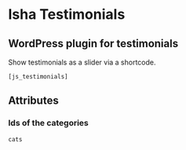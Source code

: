 # Isha Testimonials

## WordPress plugin for testimonials

Show testimonials as a slider via a shortcode.

`[js_testimonials]`

## Attributes

### Ids of the categories

`cats`
